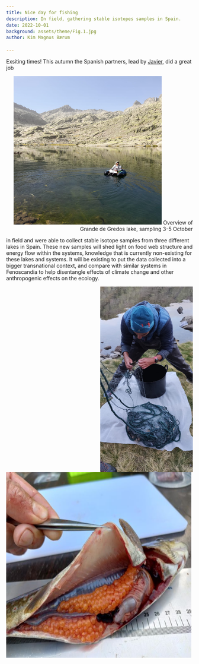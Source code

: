 ```yaml
---
title: Nice day for fishing
description: In field, gathering stable isotopes samples in Spain.  
date: 2022-10-01
background: assets/theme/Fig.1.jpg
author: Kim Magnus Bærum

---
```

Exsiting times! This autumn the Spanish partners, lead by [Javier](https://kimmagnusb.github.io/FreshRestore/team/#Javier+S%C3%A1nchez+Hern%C3%A1ndez), 
did a great job <p align="right" clear="none">
<img src="https://github.com/kimmagnusb/FreshRestore/blob/main/assets/theme/Fig.4.jpg?raw=true" width="400" height="400">
Overview of Grande de Gredos lake, sampling 3-5 October
</p> in field and were able to collect stable isotope samples from three different lakes in Spain.
These new samples will shed light on food web structure and energy flow within the systems, knowledge that is currently non-existing for these lakes and systems. It will be existing to put the data collected into a bigger transnational context, and compare with similar systems in Fenoscandia to help disentangle effects of climate change and other anthropogenic effects on the ecology.



<p>
<img clear="none" align="right" src="https://github.com/kimmagnusb/FreshRestore/blob/main/assets/theme/Fig.9.jpg?raw=true" width="250" height="500">
<img align="left" src="https://github.com/kimmagnusb/FreshRestore/blob/main/assets/theme/Fig.5.jpg?raw=true" width="500" height="500">
</p>
